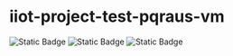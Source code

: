 # iiot-project-test-pqraus-vm

![Static Badge](https://img.shields.io/badge/v2.3.1--69--g12d591b-orange?label=Base)
![Static Badge](https://img.shields.io/badge/v1.6.7-red?label=Talos)
![Static Badge](https://img.shields.io/badge/v1.29.3-blue?label=Kubernetes)

